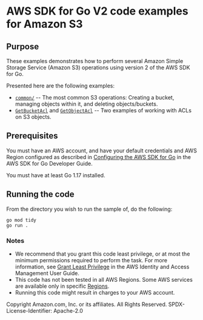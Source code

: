 # AWS SDK for Go V2 code examples for Amazon S3

## Purpose

These examples demonstrates how to perform several Amazon Simple Storage Service 
(Amazon S3) operations using version 2 of the AWS SDK for Go.

Presented here are the following examples:

* [`common/`](common/) -- The most common S3 operations: Creating a bucket, managing objects within it, and deleting objects/buckets.
* [`GetBucketAcl`](GetBucketAcl/) and [`GetObjectAcl`](GetObjectAcl/) -- Two examples of working with ACLs on S3 objects.

## Prerequisites

You must have an AWS account, and have your default credentials and AWS Region
configured as described in
[Configuring the AWS SDK for Go](https://docs.aws.amazon.com/sdk-for-go/v1/developer-guide/configuring-sdk.html)
in the AWS SDK for Go Developer Guide.

You must have at least Go 1.17 installed. 

## Running the code

From the directory you wish to run the sample of, do the following:

```
go mod tidy
go run .
```


### Notes

- We recommend that you grant this code least privilege,
  or at most the minimum permissions required to perform the task.
  For more information, see
  [Grant Least Privilege](https://docs.aws.amazon.com/IAM/latest/UserGuide/best-practices.html#grant-least-privilege)
  in the AWS Identity and Access Management User Guide.
- This code has not been tested in all AWS Regions.
  Some AWS services are available only in specific
  [Regions](https://aws.amazon.com/about-aws/global-infrastructure/regional-product-services).
- Running this code might result in charges to your AWS account.


Copyright Amazon.com, Inc. or its affiliates. All Rights Reserved. SPDX-License-Identifier: Apache-2.0

